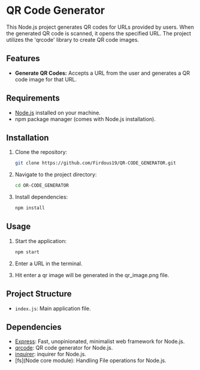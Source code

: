 # QR Code Generator

This Node.js project generates QR codes for URLs provided by users. When the generated QR code is scanned, it opens the specified URL. The project utilizes the 'qrcode' library to create QR code images.

## Features

- **Generate QR Codes:** Accepts a URL from the user and generates a QR code image for that URL.

## Requirements

- [Node.js](https://nodejs.org/) installed on your machine.
- npm package manager (comes with Node.js installation).

## Installation

1. Clone the repository:

   ```bash
   git clone https://github.com/Firdous19/QR-CODE_GENERATOR.git
   ```

2. Navigate to the project directory:

   ```bash
   cd OR-CODE_GENERATOR
   ```

3. Install dependencies:

   ```bash
   npm install
   ```

## Usage

1. Start the application:

   ```bash
   npm start
   ```

2. Enter a URL in the terminal.

3. Hit enter a qr image will be generated in the qr_image.png file.

## Project Structure

- `index.js`: Main application file.

## Dependencies

- [Express](https://expressjs.com/): Fast, unopinionated, minimalist web framework for Node.js.
- [qrcode](https://www.npmjs.com/package/qrcode): QR code generator for Node.js.
- [inquirer](https://www.npmjs.com/package/inquirer): inquirer for Node.js.
- [fs](Node core module): Handling File operations for Node.js.

